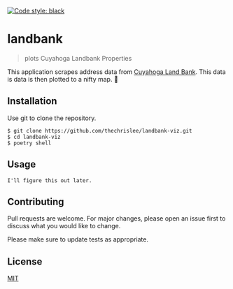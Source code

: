 [![Code style: black](https://img.shields.io/badge/code%20style-black-000000.svg)](https://github.com/psf/black)
# landbank

> plots Cuyahoga Landbank Properties

This application scrapes address data from [Cuyahoga Land Bank](https://cuyahogalandbank.org/land-bank-homes/). This data is data is then plotted to a nifty map. :house_with_garden:

## Installation

Use git to clone the repository.

```console
$ git clone https://github.com/thechrislee/landbank-viz.git
$ cd landbank-viz
$ poetry shell
```

## Usage

```console
I'll figure this out later.
```

## Contributing
Pull requests are welcome. For major changes, please open an issue first to discuss what you would like to change.

Please make sure to update tests as appropriate.

## License
[MIT](https://choosealicense.com/licenses/mit/)
